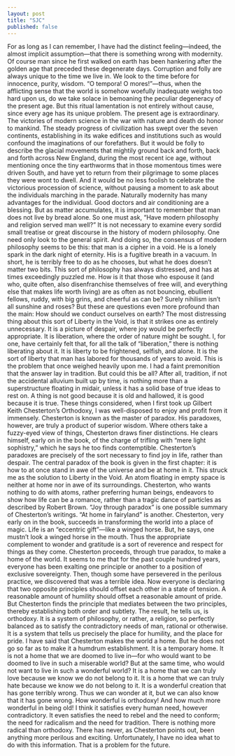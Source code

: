 ```yaml
---
layout: post
title: "SJC"
published: false
---
```


For as long as I can remember, I have had the distinct feeling—indeed, the almost implicit assumption—that there is something wrong with modernity. Of course man since he first walked on earth has been hankering after the golden age that preceded these degenerate days. Corruption and folly are always unique to the time we live in. We look to the time before for innocence, purity, wisdom. “O tempora! O mores!”—thus, when the afflicting sense that the world is somehow woefully inadequate weighs too hard upon us, do we take solace in bemoaning the peculiar degeneracy of the present age.
But this ritual lamentation is not entirely without cause, since every age has its unique problem. The present age is extraordinary. The victories of modern science in the war with nature and death do honor to mankind. The steady progress of civilization has swept over the seven continents, establishing in its wake edifices and institutions such as would confound the imaginations of our forefathers. But it would be folly to describe the glacial movements that mightily ground back and forth, back and forth across New England, during the most recent ice age, without mentioning once the tiny earthworms that in those momentous times were driven South, and have yet to return from their pilgrimage to some places they were wont to dwell. And it would be no less foolish to celebrate the victorious procession of science, without pausing a moment to ask about the individuals marching in the parade. Naturally modernity has many advantages for the individual. Good doctors and air conditioning are a blessing. But as matter accumulates, it is important to remember that man does not live by bread alone.
So one must ask, “Have modern philosophy and religion served man well?” It is not necessary to examine every sordid small treatise or great discourse in the history of modern philosophy. One need only look to the general spirit. And doing so, the consensus of modern philosophy seems to be this: that man is a cipher in a void. He is a lonely spark in the dark night of eternity. His is a fugitive breath in a vacuum. In short, he is terribly free to do as he chooses, but what he does doesn’t matter two bits.
This sort of philosophy has always distressed, and has at times exceedingly puzzled me. How is it that those who espouse it (and who, quite often, also disenfranchise themselves of free will, and everything else that makes life worth living) are as often as not bouncing, ebullient fellows, ruddy, with big grins, and cheerful as can be? Surely nihilism isn’t all sunshine and roses? But these are questions even more profound than the main: How should we conduct ourselves on earth?
The most distressing thing about this sort of Liberty in the Void, is that it strikes one as entirely unnecessary. It is a picture of despair, where joy would be perfectly appropriate. It is liberation, where the order of nature might be sought. I, for one, have certainly felt that, for all the talk of “liberation,” there is nothing liberating about it. It is liberty to be frightened, selfish, and alone. It is the sort of liberty that man has labored for thousands of years to avoid.
This is the problem that once weighed heavily upon me. I had a faint premonition that the answer lay in tradition. But could this be all? After all, tradition, if not the accidental alluvium built up by time, is nothing more than a superstructure floating in midair, unless it has a solid base of true ideas to rest on. A thing is not good because it is old and hallowed, it is good because it is true.
These things considered, when I first took up Gilbert Keith Chesterton’s Orthodoxy, I was well-disposed to enjoy and profit from it immensely. Chesterton is known as the master of paradox. His paradoxes, however, are truly a product of superior wisdom. Where others take a fuzzy-eyed view of things, Chesterton draws finer distinctions. He clears himself, early on in the book, of the charge of trifling with “mere light sophistry,” which he says he too finds contemptible. Chesterton’s paradoxes are precisely of the sort necessary to find joy in life, rather than despair.
The central paradox of the book is given in the first chapter: it is how to at once stand in awe of the universe and be at home in it. This struck me as the solution to Liberty in the Void. An atom floating in empty space is neither at home nor in awe of its surroundings. Chesterton, who wants nothing to do with atoms, rather preferring human beings, endeavors to show how life can be a romance, rather than a tragic dance of particles as described by Robert Brown.
“Joy through paradox” is one possible summary of Chesterton’s writings. “At home in fairyland” is another. Chesterton, very early on in the book, succeeds in transforming the world into a place of magic. Life is an “eccentric gift”—like a winged horse. But, he says, one mustn’t look a winged horse in the mouth. Thus the appropriate complement to wonder and gratitude is a sort of reverence and respect for things as they come.
Chesterton proceeds, through true paradox, to make a home of the world. It seems to me that for the past couple hundred years, everyone has been exalting one principle or another to a position of exclusive sovereignty. Then, though some have persevered in the perilous practice, we discovered that was a terrible idea. Now everyone is declaring that two opposite principles should offset each other in a state of tension. A reasonable amount of humility should offset a reasonable amount of pride. But Chesterton finds the principle that mediates between the two principles, thereby establishing both order and subtlety. The result, he tells us, is orthodoxy. It is a system of philosophy, or rather, a religion, so perfectly balanced as to satisfy the contradictory needs of man, rational or otherwise. It is a system that tells us precisely the place for humility, and the place for pride.
I have said that Chesterton makes the world a home. But he does not go so far as to make it a humdrum establishment. It is a temporary home. It is not a home that we are doomed to live in—for who would want to be doomed to live in such a miserable world? But at the same time, who would not want to live in such a wonderful world? It is a home that we can truly love because we know we do not belong to it. It is a home that we can truly hate because we know we do not belong to it. It is a wonderful creation that has gone terribly wrong. Thus we can wonder at it, but we can also know that it has gone wrong.
How wonderful is orthodoxy! And how much more wonderful in being old! I think it satisfies every human need, however contradictory. It even satisfies the need to rebel and the need to conform; the need for radicalism and the need for tradition. There is nothing more radical than orthodoxy. There has never, as Chesterton points out, been anything more perilous and exciting.
Unfortunately, I have no idea what to do with this information. That is a problem for the future.
